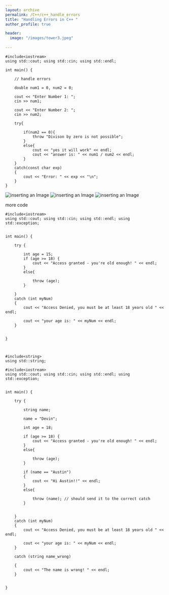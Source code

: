 ```yaml
---
layout: archive
permalink: /C++/c++_handle_errors
title: "Handling Errors in C++ "
author_profile: true

header:
  image: "/images/tower3.jpeg"
  
---
```


    #include<iostream>
    using std::cout; using std::cin; using std::endl;

    int main() {

        // handle errors

        double num1 = 0, num2 = 0;

        cout << "Enter Number 1: ";
        cin >> num1;

        cout << "Enter Number 2: ";
        cin >> num2;

        try{

            if(num2 == 0){
                throw "Divison by zero is not possible";
            }
            else{
                cout << "yes it will work" << endl;
                cout << "answer is: " << num1 / num2 << endl;       
            }
        }
        catch(const char exp)
        {
            cout << "Error: " << exp << "\n";
        }
    }

![inserting an Image](/images/C++/errors/Page1.jpg)
![inserting an Image](/images/C++/errors/Page2.jpg)
![inserting an Image](/images/C++/errors/Page3.jpg)



more code


    #include<iostream>
    using std::cout; using std::cin; using std::endl; using std::exception;


    int main() {

        try {

            int age = 15;
            if (age >= 18) {
                cout << "Access granted - you're old enough! " << endl;
            }
            else{

                throw (age);
            }

        }
        catch (int myNum)
        {
            cout << "Access Denied, you must be at least 18 years old " << endl;

            cout << "your age is: " << myNum << endl;
        }


    }



    #include<string>
    using std::string;

    #include<iostream>
    using std::cout; using std::cin; using std::endl; using std::exception;


    int main() {

        try {

            string name;

            name = "Devin";

            int age = 18;
        
            if (age >= 18) {
                cout << "Access granted - you're old enough! " << endl;
            }
            else{

                throw (age);
            }

            if (name == "Austin")
            {
                cout << "Hi Austin!!" << endl;
            }
            else{

                throw (name); // should send it to the correct catch 
            }


        }
        catch (int myNum)
        {
            cout << "Access Denied, you must be at least 18 years old " << endl;

            cout << "your age is: " << myNum << endl;
        }

        catch (string name_wrong)

        {
            cout << "The name is wrong! " << endl;
        }


    }
